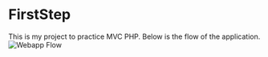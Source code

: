# FirstStep
This is my project to practice MVC PHP. Below is the flow of the application.
![Webapp Flow](https://user-images.githubusercontent.com/101655307/160291093-8535617b-7e43-498b-9741-9588f7f043c5.png)

